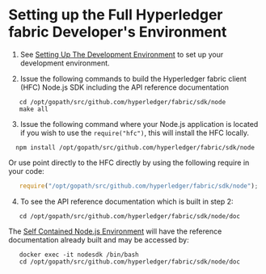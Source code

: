 # Setting up the Full Hyperledger fabric Developer's Environment

 1. See [Setting Up The Development Environment](../dev-setup/devenv.md) to set up your development environment.

 2. Issue the following commands to build the Hyperledger fabric client (HFC) Node.js SDK including the API reference documentation

```
   cd /opt/gopath/src/github.com/hyperledger/fabric/sdk/node
   make all
```
 3. Issue the following command where your Node.js application is located if you wish to use the `require("hfc")`, this will install the HFC locally.

```
  npm install /opt/gopath/src/github.com/hyperledger/fabric/sdk/node
```

   Or use point directly to the HFC directly by using the following require in your code:

```javascript
   require("/opt/gopath/src/github.com/hyperledger/fabric/sdk/node");
```

 4. To see the API reference documentation which is built in step 2:

```
   cd /opt/gopath/src/github.com/hyperledger/fabric/sdk/node/doc
```

   The [Self Contained Node.js Environment](node-sdk-self-contained.md) will have the reference documentation already built and may be accessed by:

```
   docker exec -it nodesdk /bin/bash
   cd /opt/gopath/src/github.com/hyperledger/fabric/sdk/node/doc
```
